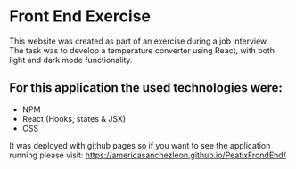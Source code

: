 # Front End Exercise 
This website was created as part of an exercise during a job interview. <br/>
The task was to develop a temperature converter using React, with both light and dark mode functionality.  

## For this application the used technologies were:
- NPM 
- React (Hooks, states & JSX)
- CSS

It was deployed with github pages so if you want to see the application running please visit:
https://americasanchezleon.github.io/PeatixFrondEnd/
